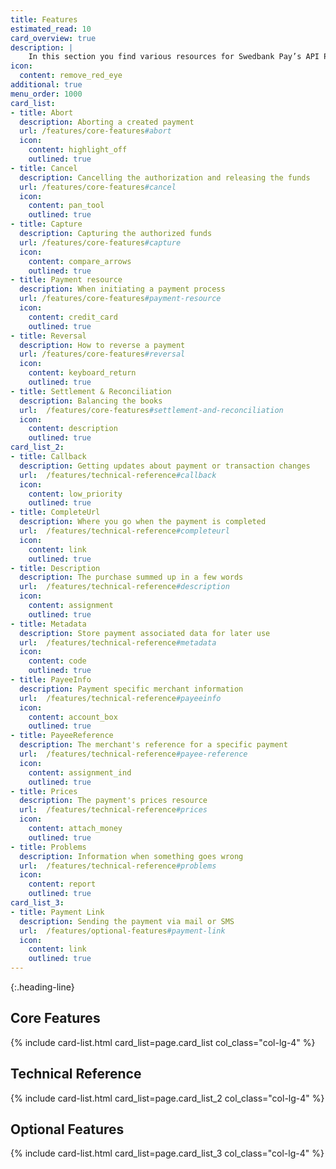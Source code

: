 ```yaml
---
title: Features
estimated_read: 10
card_overview: true
description: |
    In this section you find various resources for Swedbank Pay’s API Platform.
icon:
  content: remove_red_eye
additional: true
menu_order: 1000
card_list: 
- title: Abort
  description: Aborting a created payment
  url: /features/core-features#abort
  icon:
    content: highlight_off
    outlined: true
- title: Cancel
  description: Cancelling the authorization and releasing the funds
  url: /features/core-features#cancel
  icon:
    content: pan_tool
    outlined: true
- title: Capture
  description: Capturing the authorized funds
  url: /features/core-features#capture
  icon:
    content: compare_arrows
    outlined: true
- title: Payment resource
  description: When initiating a payment process
  url: /features/core-features#payment-resource
  icon:
    content: credit_card
    outlined: true
- title: Reversal
  description: How to reverse a payment
  url: /features/core-features#reversal
  icon:
    content: keyboard_return
    outlined: true
- title: Settlement & Reconciliation
  description: Balancing the books
  url:  /features/core-features#settlement-and-reconciliation
  icon:
    content: description
    outlined: true
card_list_2:
- title: Callback
  description: Getting updates about payment or transaction changes
  url:  /features/technical-reference#callback
  icon:
    content: low_priority
    outlined: true
- title: CompleteUrl
  description: Where you go when the payment is completed
  url:  /features/technical-reference#completeurl
  icon:
    content: link
    outlined: true
- title: Description
  description: The purchase summed up in a few words
  url:  /features/technical-reference#description
  icon:
    content: assignment
    outlined: true
- title: Metadata
  description: Store payment associated data for later use
  url:  /features/technical-reference#metadata
  icon:
    content: code
    outlined: true
- title: PayeeInfo
  description: Payment specific merchant information
  url:  /features/technical-reference#payeeinfo
  icon:
    content: account_box
    outlined: true
- title: PayeeReference
  description: The merchant's reference for a specific payment
  url:  /features/technical-reference#payee-reference
  icon:
    content: assignment_ind
    outlined: true
- title: Prices
  description: The payment's prices resource
  url:  /features/technical-reference#prices
  icon:
    content: attach_money
    outlined: true
- title: Problems
  description: Information when something goes wrong
  url:  /features/technical-reference#problems
  icon:
    content: report
    outlined: true
card_list_3: 
- title: Payment Link
  description: Sending the payment via mail or SMS
  url:  /features/optional-features#payment-link
  icon:
    content: link
    outlined: true
---
```


{:.heading-line}

## Core Features

{% include card-list.html card_list=page.card_list
    col_class="col-lg-4" %}

## Technical Reference

{% include card-list.html card_list=page.card_list_2
    col_class="col-lg-4" %}

## Optional Features

{% include card-list.html card_list=page.card_list_3
    col_class="col-lg-4" %}

